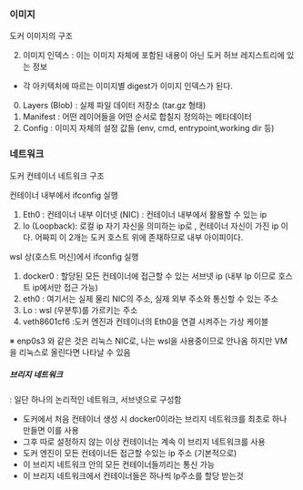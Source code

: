 ### 이미지 
도커 이미지의 구조

2. 이미지 인덱스 : 이는 이미지 자체에 포함된 내용이 아닌 도커 허브 레지스트리에 있는 정보
 - 각 아키텍처에 따르는 이미지별 digest가 이미지 인덱스가 된다.
  
0. Layers (Blob) : 실제 파일 데이터 저장소 (tar.gz 형태)
1. Manifest : 어떤 레이어들을 어떤 순서로 합칠지 정의하는 메타데이터
2. Config : 이미지 자체의 설정 값들 (env, cmd, entrypoint,working dir 등)

### 네트워크
도커 컨테이너 네트워크 구조

컨테이너 내부에서 ifconfig 실행 
1. Eth0 : 컨테이너 내부 이더넷 (NIC) : 컨테이너 내부에서 활용할 수 있는 ip
2. lo (Loopback): 로컬 ip 자기 자신을 의미하는 ip로 , 컨테이너 자신이 가진 ip 이다.
어짜피 이 2개는 도커 호스트 위에 존재하므로 내부 아이피이다.

wsl 상(호스트 머신)에서 ifconfig 실행
1. docker0 : 할당된 모든 컨테이너에 접근할 수 있는 서브넷 ip (내부 Ip 이므로 호스트 ip에서만 접근 가능)
2. eth0 : 여기서는 실제 물리 NIC의 주소, 실제 외부 주소와 통신할 수 있는 주소
3. Lo : wsl (우분투)를 가르키는 주소
4. veth8601cf6 :도커 엔진과 컨테이너의 Eth0을 연결 시켜주는 가상 케이블

※ enp0s3 와 같은 것은 리눅스 NIC로, 나는 wsl을 사용중이므로 안나옴
하지만 VM 을 리눅스로 올린다면 나타날 수 있음

##### 브리지 네트워크
 : 일단 하나의 논리적인 네트워크, 서브넷으로 구성함
 - 도커에서 처음 컨테이너 생성 시  docker0이라는 브리지 네트워크를 최초로 하나 만들면 이를 사용
 - 그후 따로 설정하지 않는 이상 컨테이너는 계속 이 브리지 네트워크를 사용 
 - 도커 엔진이 모든 컨테이너든 접근할 수있는 ip 주소 (기본적으로)
 - 이 브리지 네트워크 안의 모든 컨테이너들끼리는 통신 가능
 - 이 브리지 네트워크에서 컨테이너들은 하나씩 Ip주소를 할당 받는것

